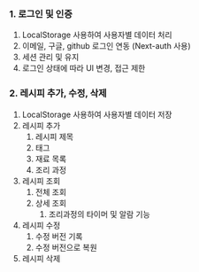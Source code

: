 ### 1. 로그인 및 인증

1. LocalStorage 사용하여 사용자별 데이터 처리
2. 이메일, 구글, github 로그인 연동 (Next-auth 사용)
3. 세션 관리 및 유지
4. 로그인 상태에 따라 UI 변경, 접근 제한

### 2. 레시피 추가, 수정, 삭제

1. LocalStorage 사용하여 사용자별 데이터 저장
2. 레시피 추가
   1. 레시피 제목
   2. 태그
   3. 재료 목록
   4. 조리 과정
3. 레시피 조회
   1. 전체 조회
   2. 상세 조회
      1. 조리과정의 타이머 및 알람 기능
4. 레시피 수정
   1. 수정 버전 기록
   2. 수정 버전으로 복원
5. 레시피 삭제
